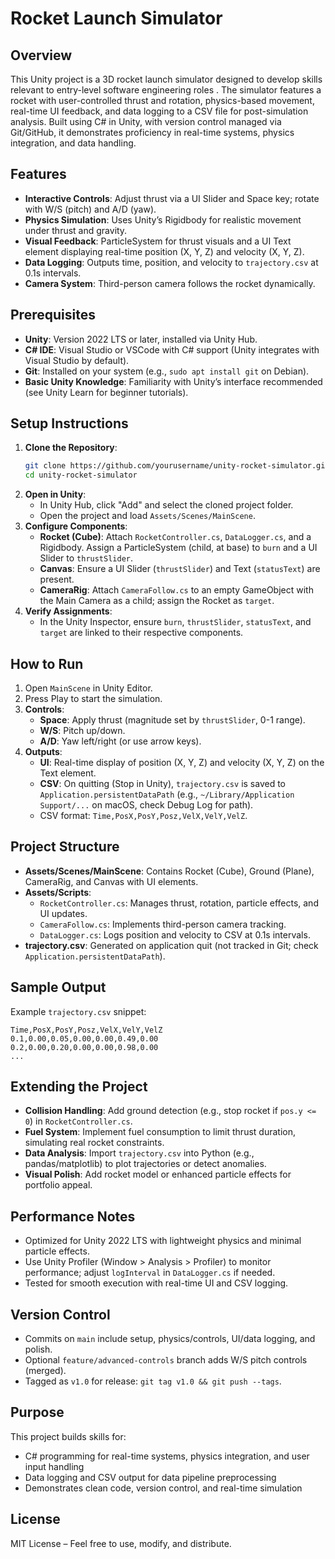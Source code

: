 # Rocket Launch Simulator

## Overview
This Unity project is a 3D rocket launch simulator designed to develop skills relevant to entry-level software engineering roles . The simulator features a rocket with user-controlled thrust and rotation, physics-based movement, real-time UI feedback, and data logging to a CSV file for post-simulation analysis. Built using C# in Unity, with version control managed via Git/GitHub, it demonstrates proficiency in real-time systems, physics integration, and data handling.

## Features
- **Interactive Controls**: Adjust thrust via a UI Slider and Space key; rotate with W/S (pitch) and A/D (yaw).
- **Physics Simulation**: Uses Unity’s Rigidbody for realistic movement under thrust and gravity.
- **Visual Feedback**: ParticleSystem for thrust visuals and a UI Text element displaying real-time position (X, Y, Z) and velocity (X, Y, Z).
- **Data Logging**: Outputs time, position, and velocity to `trajectory.csv` at 0.1s intervals.
- **Camera System**: Third-person camera follows the rocket dynamically.

## Prerequisites
- **Unity**: Version 2022 LTS or later, installed via Unity Hub.
- **C# IDE**: Visual Studio or VSCode with C# support (Unity integrates with Visual Studio by default).
- **Git**: Installed on your system (e.g., `sudo apt install git` on Debian).
- **Basic Unity Knowledge**: Familiarity with Unity’s interface recommended (see Unity Learn for beginner tutorials).

## Setup Instructions
1. **Clone the Repository**:
   ```bash
   git clone https://github.com/yourusername/unity-rocket-simulator.git
   cd unity-rocket-simulator
   ```
2. **Open in Unity**:
   - In Unity Hub, click "Add" and select the cloned project folder.
   - Open the project and load `Assets/Scenes/MainScene`.
3. **Configure Components**:
   - **Rocket (Cube)**: Attach `RocketController.cs`, `DataLogger.cs`, and a Rigidbody. Assign a ParticleSystem (child, at base) to `burn` and a UI Slider to `thrustSlider`.
   - **Canvas**: Ensure a UI Slider (`thrustSlider`) and Text (`statusText`) are present.
   - **CameraRig**: Attach `CameraFollow.cs` to an empty GameObject with the Main Camera as a child; assign the Rocket as `target`.
4. **Verify Assignments**:
   - In the Unity Inspector, ensure `burn`, `thrustSlider`, `statusText`, and `target` are linked to their respective components.

## How to Run
1. Open `MainScene` in Unity Editor.
2. Press Play to start the simulation.
3. **Controls**:
   - **Space**: Apply thrust (magnitude set by `thrustSlider`, 0-1 range).
   - **W/S**: Pitch up/down.
   - **A/D**: Yaw left/right (or use arrow keys).
4. **Outputs**:
   - **UI**: Real-time display of position (X, Y, Z) and velocity (X, Y, Z) on the Text element.
   - **CSV**: On quitting (Stop in Unity), `trajectory.csv` is saved to `Application.persistentDataPath` (e.g., `~/Library/Application Support/...` on macOS, check Debug Log for path).
   - CSV format: `Time,PosX,PosY,Posz,VelX,VelY,VelZ`.

## Project Structure
- **Assets/Scenes/MainScene**: Contains Rocket (Cube), Ground (Plane), CameraRig, and Canvas with UI elements.
- **Assets/Scripts**:
  - `RocketController.cs`: Manages thrust, rotation, particle effects, and UI updates.
  - `CameraFollow.cs`: Implements third-person camera tracking.
  - `DataLogger.cs`: Logs position and velocity to CSV at 0.1s intervals.
- **trajectory.csv**: Generated on application quit (not tracked in Git; check `Application.persistentDataPath`).

## Sample Output
Example `trajectory.csv` snippet:
```
Time,PosX,PosY,Posz,VelX,VelY,VelZ
0.1,0.00,0.05,0.00,0.00,0.49,0.00
0.2,0.00,0.20,0.00,0.00,0.98,0.00
...
```

## Extending the Project
- **Collision Handling**: Add ground detection (e.g., stop rocket if `pos.y <= 0`) in `RocketController.cs`.
- **Fuel System**: Implement fuel consumption to limit thrust duration, simulating real rocket constraints.
- **Data Analysis**: Import `trajectory.csv` into Python (e.g., pandas/matplotlib) to plot trajectories or detect anomalies.
- **Visual Polish**: Add rocket model or enhanced particle effects for portfolio appeal.

## Performance Notes
- Optimized for Unity 2022 LTS with lightweight physics and minimal particle effects.
- Use Unity Profiler (Window > Analysis > Profiler) to monitor performance; adjust `logInterval` in `DataLogger.cs` if needed.
- Tested for smooth execution with real-time UI and CSV logging.

## Version Control
- Commits on `main` include setup, physics/controls, UI/data logging, and polish.
- Optional `feature/advanced-controls` branch adds W/S pitch controls (merged).
- Tagged as `v1.0` for release: `git tag v1.0 && git push --tags`.

## Purpose
This project builds skills for:
- C# programming for real-time systems, physics integration, and user input handling
- Data logging and CSV output for data pipeline preprocessing
- Demonstrates clean code, version control, and real-time simulation

## License
MIT License – Feel free to use, modify, and distribute.
